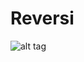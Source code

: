 # Reversi

![alt tag](https://cloud.githubusercontent.com/assets/4011729/21568170/39ce4f36-ceed-11e6-8eff-430749367632.png)
